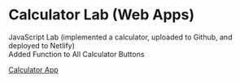 # Calculator Lab (Web Apps)
JavaScript Lab (implemented a calculator, uploaded to Github, and deployed to Netlify) <br/>
Added Function to All Calculator Buttons <br/>

[Calculator App](index.html)
